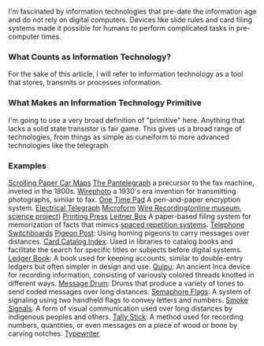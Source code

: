 I'm fascinated by information technologies that pre-date the information age and do not rely on digital computers. Devices like slide rules and card filing systems made it possible for humans to perform complicated tasks in pre-computer times.
### What Counts as Information Technology?

For the sake of this article, I will refer to information technology as a tool that stores, transmits or processes information.

### What Makes an Information Technology Primitive

I'm going to use a very broad definition of "primitive" here. Anything that lacks a solid state transistor is fair game. This gives us a broad range of technologies, from things as simple as cuneiform to more advanced technologies like the telegraph.
### Examples
[Scrolling Paper Car Maps](https://99percentinvisible.org/article/analog-gps-scrolling-wrist-car-mounted-maps-roaring-20s-30s/)
[The Pantelegraph](https://en.wikipedia.org/wiki/Pantelegraph) a precursor to the fax machine, inveted in the 1800s.
[Wirephoto](https://en.wikipedia.org/wiki/Wirephoto) a 1930's era invention for transmitting photographs, similar to fax.
[One Time Pad](https://en.wikipedia.org/wiki/One-time_pad) A pen-and-paper encryption system.
[Electrical Telegraph](https://en.wikipedia.org/wiki/Electrical_telegraph)
[Microform](https://en.wikipedia.org/wiki/Microform)
[Wire Recording](https://en.wikipedia.org/wiki/Wire_recording)([online museum](https://museumofmagneticsoundrecording.org/Wire.html), [science project](https://www.sciencebuddies.org/science-fair-projects/project-ideas/Elec_p015/electricity-electronics/recording-on-a-wire))
[Printing Press](https://en.wikipedia.org/wiki/Printing_press)
[Leitner Box](https://en.wikipedia.org/wiki/Leitner_system) A paper-based filing system for memorization of facts that mimics [spaced repetition systems](https://en.wikipedia.org/wiki/Spaced_repetition).
[Telephone Switchboards](https://en.wikipedia.org/wiki/Telephone_switchboard)
[Pigeon Post](https://en.wikipedia.org/wiki/Pigeon_post): Using homing pigeons to carry messages over distances.
[Card Catalog Index](https://en.wikipedia.org/wiki/Library_catalog): Used in libraries to catalog books and facilitate the search for specific titles or subjects before digital systems.
[Ledger Book](https://en.wikipedia.org/wiki/Ledger): A book used for keeping accounts, similar to double-entry ledgers but often simpler in design and use.
[Quipu](https://en.wikipedia.org/wiki/Quipu): An ancient Inca device for recording information, consisting of variously colored threads knotted in different ways.
[Message Drum](https://en.wikipedia.org/wiki/Drums_in_communication): Drums that produce a variety of tones to send coded messages over long distances.
[Semaphore Flags](https://en.wikipedia.org/wiki/Flag_semaphore): A system of signaling using two handheld flags to convey letters and numbers.
[Smoke Signals](https://en.wikipedia.org/wiki/Smoke_signal): A form of visual communication used over long distances by indigenous peoples and others.
[Tally Stick](https://en.wikipedia.org/wiki/Tally_stick): A method used for recording numbers, quantities, or even messages on a piece of wood or bone by carving notches.
[Typewriter](https://en.wikipedia.org/wiki/Typewriter)